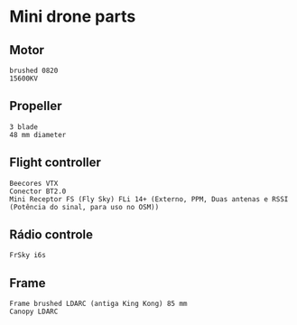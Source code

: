 # Mini drone parts

## Motor 
    brushed 0820
    15600KV

## Propeller
    3 blade
    48 mm diameter

## Flight controller
    Beecores VTX
    Conector BT2.0
    Mini Receptor FS (Fly Sky) FLi 14+ (Externo, PPM, Duas antenas e RSSI (Potência do sinal, para uso no OSM))

## Rádio controle
    FrSky i6s

## Frame
    Frame brushed LDARC (antiga King Kong) 85 mm
    Canopy LDARC

